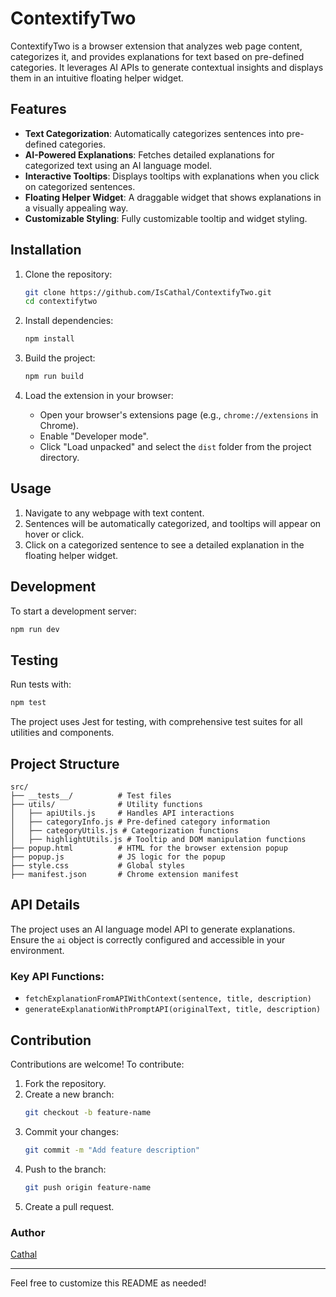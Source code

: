 
# ContextifyTwo

ContextifyTwo is a browser extension that analyzes web page content, categorizes it, and provides explanations for text based on pre-defined categories. It leverages AI APIs to generate contextual insights and displays them in an intuitive floating helper widget.

## Features

- **Text Categorization**: Automatically categorizes sentences into pre-defined categories.
- **AI-Powered Explanations**: Fetches detailed explanations for categorized text using an AI language model.
- **Interactive Tooltips**: Displays tooltips with explanations when you click on categorized sentences.
- **Floating Helper Widget**: A draggable widget that shows explanations in a visually appealing way.
- **Customizable Styling**: Fully customizable tooltip and widget styling.

## Installation

1. Clone the repository:
   ```bash
   git clone https://github.com/IsCathal/ContextifyTwo.git
   cd contextifytwo
   ```

2. Install dependencies:
   ```bash
   npm install
   ```

3. Build the project:
   ```bash
   npm run build
   ```

4. Load the extension in your browser:
   - Open your browser's extensions page (e.g., `chrome://extensions` in Chrome).
   - Enable "Developer mode".
   - Click "Load unpacked" and select the `dist` folder from the project directory.

## Usage

1. Navigate to any webpage with text content.
2. Sentences will be automatically categorized, and tooltips will appear on hover or click.
3. Click on a categorized sentence to see a detailed explanation in the floating helper widget.

## Development

To start a development server:
```bash
npm run dev
```

## Testing

Run tests with:
```bash
npm test
```

The project uses Jest for testing, with comprehensive test suites for all utilities and components.

## Project Structure

```plaintext
src/
├── __tests__/          # Test files
├── utils/              # Utility functions
│   ├── apiUtils.js     # Handles API interactions
│   ├── categoryInfo.js # Pre-defined category information
│   ├── categoryUtils.js # Categorization functions
│   ├── highlightUtils.js # Tooltip and DOM manipulation functions
├── popup.html          # HTML for the browser extension popup
├── popup.js            # JS logic for the popup
├── style.css           # Global styles
├── manifest.json       # Chrome extension manifest
```

## API Details

The project uses an AI language model API to generate explanations. Ensure the `ai` object is correctly configured and accessible in your environment.

### Key API Functions:

- `fetchExplanationFromAPIWithContext(sentence, title, description)`
- `generateExplanationWithPromptAPI(originalText, title, description)`

## Contribution

Contributions are welcome! To contribute:

1. Fork the repository.
2. Create a new branch:
   ```bash
   git checkout -b feature-name
   ```
3. Commit your changes:
   ```bash
   git commit -m "Add feature description"
   ```
4. Push to the branch:
   ```bash
   git push origin feature-name
   ```
5. Create a pull request.



### Author
[Cathal](https://github.com/isCathal)

---

Feel free to customize this README as needed!
